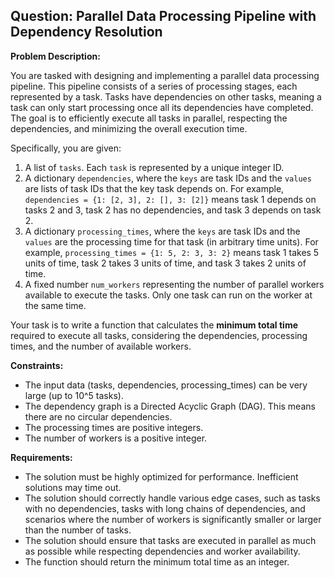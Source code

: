 ## Question: Parallel Data Processing Pipeline with Dependency Resolution

**Problem Description:**

You are tasked with designing and implementing a parallel data processing pipeline. This pipeline consists of a series of processing stages, each represented by a task. Tasks have dependencies on other tasks, meaning a task can only start processing once all its dependencies have completed. The goal is to efficiently execute all tasks in parallel, respecting the dependencies, and minimizing the overall execution time.

Specifically, you are given:

1.  A list of `tasks`. Each `task` is represented by a unique integer ID.
2.  A dictionary `dependencies`, where the `keys` are task IDs and the `values` are lists of task IDs that the key task depends on. For example, `dependencies = {1: [2, 3], 2: [], 3: [2]}` means task 1 depends on tasks 2 and 3, task 2 has no dependencies, and task 3 depends on task 2.
3.  A dictionary `processing_times`, where the `keys` are task IDs and the `values` are the processing time for that task (in arbitrary time units). For example, `processing_times = {1: 5, 2: 3, 3: 2}` means task 1 takes 5 units of time, task 2 takes 3 units of time, and task 3 takes 2 units of time.
4.  A fixed number `num_workers` representing the number of parallel workers available to execute the tasks. Only one task can run on the worker at the same time.

Your task is to write a function that calculates the **minimum total time** required to execute all tasks, considering the dependencies, processing times, and the number of available workers.

**Constraints:**

*   The input data (tasks, dependencies, processing\_times) can be very large (up to 10^5 tasks).
*   The dependency graph is a Directed Acyclic Graph (DAG). This means there are no circular dependencies.
*   The processing times are positive integers.
*   The number of workers is a positive integer.

**Requirements:**

*   The solution must be highly optimized for performance. Inefficient solutions may time out.
*   The solution should correctly handle various edge cases, such as tasks with no dependencies, tasks with long chains of dependencies, and scenarios where the number of workers is significantly smaller or larger than the number of tasks.
*   The solution should ensure that tasks are executed in parallel as much as possible while respecting dependencies and worker availability.
*   The function should return the minimum total time as an integer.
